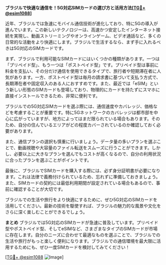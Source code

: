 **ブラジルで快適な通信を！5G対応SIMカードの選び方と活用方法[[TG💪+ @esim1088](https://t.me/s/esim1088)]**

近年、ブラジルでは急速にモバイル通信技術が進化しており、特に5Gの導入が進んでいます。この新しいテクノロジーは、高速かつ安定したインターネット接続を実現し、動画ストリーミングやオンラインゲーム、ビデオ通話など、多くの日常的な活動をより快適にします。ブラジルで生活するなら、まず手に入れるべきは5G対応のSIMカードです。

まず、ブラジルで利用可能なSIMカードにはいくつかの種類があります。一つは「プリペイド型」、もう一つは「ポストペイド型」です。プリペイド型は事前に料金を支払い、その分だけ通信を使用できるタイプで、旅行者や短期滞在者に人気があります。一方、ポストペイド型は毎月の請求書に基づいて支払う方式で、長期滞在者や固定収入のある人におすすめです。また、最近では「eSIM」という新しい形態のSIMカードも登場しており、物理的にカードを持たずにスマホに直接インストールできるため、非常に便利です。

ブラジルでの5G対応SIMカードを選ぶ際には、通信速度やカバレッジ、価格などを考慮することが重要です。特に5Gネットワークのカバレッジは都市部を中心に広がっていますが、地方によってはまだ限られている場合もあります。そのため、自分の住んでいるエリアがどの程度カバーされているのか確認しておく必要があります。

また、通信プランの選択も慎重に行いましょう。データ量の多いプランを選ぶことで、動画視聴や大容量のファイル転送をスムーズに行うことができます。しかし、必要以上に大きなプランを選んでもコストが高くなるので、自分の利用状況に合ったプランを選ぶことがポイントです。

最後に、ブラジルでSIMカードを購入する際には、必ず身分証明書が必要になります。これは法律で義務付けられているため、忘れずに準備しておきましょう。また、SIMカードの契約には最低利用期間が設定されている場合もあるので、事前に確認することが大切です。

ブラジルでの生活や旅行をより快適にするために、ぜひ5G対応のSIMカードを活用してください。最新の技術を駆使すれば、ブラジルの魅力的な風景や文化をさらに深く楽しむことができるでしょう。

**まとめ**
ブラジルでは5G対応のSIMカードが急速に普及しています。プリペイド型やポストペイド型、そしてeSIMなど、さまざまなタイプのSIMカードが市場に存在します。自分のニーズに合わせて最適なものを選ぶことで、ブラジルでの生活や旅行がもっと楽しく便利になります。ブラジルでの通信環境を最大限に活用するためにも、ぜひ一度SIMカードを検討してみてください！

[[TG💪+ @esim1088](https://t.me/s/esim1088) ![Image](https://i.postimg.cc/Y0z9fWf4/image.png)]